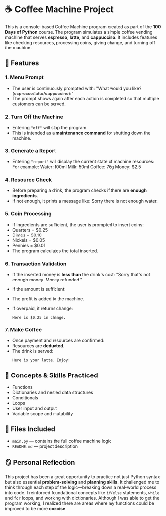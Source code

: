 # ☕ Coffee Machine Project

This is a console-based Coffee Machine program created as part of the **100 Days of Python** course. The program simulates a simple coffee vending machine that serves **espresso**, **latte**, and **cappuccino**. It includes features like checking resources, processing coins, giving change, and turning off the machine.

## 🧠 Features

### 1. Menu Prompt
- The user is continuously prompted with:
"What would you like? (espresso/latte/cappuccino):"
- The prompt shows again after each action is completed so that multiple customers can be served.

### 2. Turn Off the Machine
- Entering `"off"` will stop the program.
- This is intended as a **maintenance command** for shutting down the machine.

### 3. Generate a Report
- Entering `"report"` will display the current state of machine resources:
For example: Water: 100ml Milk: 50ml Coffee: 76g Money: $2.5

### 4. Resource Check
- Before preparing a drink, the program checks if there are **enough ingredients**.
- If not enough, it prints a message like:
  Sorry there is not enough water.

### 5. Coin Processing
- If ingredients are sufficient, the user is prompted to insert coins:
- Quarters = $0.25
- Dimes = $0.10
- Nickels = $0.05
- Pennies = $0.01
- The program calculates the total inserted.

### 6. Transaction Validation
- If the inserted money is **less than** the drink's cost:
  "Sorry that's not enough money. Money refunded."

- If the amount is sufficient:
- The profit is added to the machine.
- If overpaid, it returns change:
  ```
  Here is $0.25 in change.
  ```

### 7. Make Coffee
- Once payment and resources are confirmed:
- Resources are **deducted**.
- The drink is served:
  ```
  Here is your latte. Enjoy!
  ```

## 🧰 Concepts & Skills Practiced
- Functions
- Dictionaries and nested data structures
- Conditionals
- Loops
- User input and output
- Variable scope and mutability

## 📁 Files Included
- `main.py` — contains the full coffee machine logic
- `README.md` — project description

## 🪞 Personal Reflection

This project has been a great opportunity to practice not just Python syntax but also essential **problem-solving** and **planning skills**. It challenged me to think through each step of the logic—breaking down a real-world process into code. I reinforced foundational concepts like `if/else` statements, `while` and `for` loops, and working with dictionaries. Although I was able to get the program working, I realized there are areas where my functions could be improved to be more **concise**



